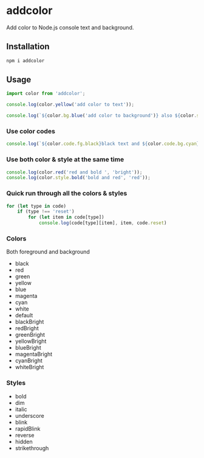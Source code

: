# addcolor
 Add color to Node.js console text and background.


## Installation
```sh
npm i addcolor
```

## Usage
```js
import color from 'addcolor';

console.log(color.yellow('add color to text'));

console.log(`${color.bg.blue('add color to background')} also ${color.style.reverse('reverse background & foreground')}`);
```
### Use color codes
```js
console.log(`${color.code.fg.black}black text and ${color.code.bg.cyan}black text with cyan background${color.code.reset}`);
```
### Use both color & style at the same time
```js
console.log(color.red('red and bold ', 'bright'));
console.log(color.style.bold('bold and red', 'red'));
```
### Quick run through all the colors & styles
```js
for (let type in code)
    if (type !== 'reset')
        for (let item in code[type])
            console.log(code[type][item], item, code.reset)
```
### Colors
Both foreground and background
- black
- red
- green
- yellow
- blue
- magenta 
- cyan 
- white
- default
- blackBright 
- redBright 
- greenBright 
- yellowBright 
- blueBright 
- magentaBright 
- cyanBright 
- whiteBright

### Styles
- bold
- dim
- italic
- underscore
- blink
- rapidBlink
- reverse
- hidden
- strikethrough